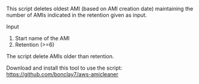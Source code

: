 This script deletes oldest AMI (based on AMI creation date) maintaining the number of AMIs indicated in the retention given as input.

Input
1) Start name of the AMI
2) Retention (>=6)

The script delete AMIs older than retention.

Download and install this tool to use the script: https://github.com/bonclay7/aws-amicleaner
